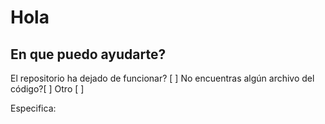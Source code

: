 # Hola
## En que puedo ayudarte?

El repositorio ha dejado de funcionar? [ ] 
No encuentras algún archivo del código?[ ]
Otro [ ]

Especifica: